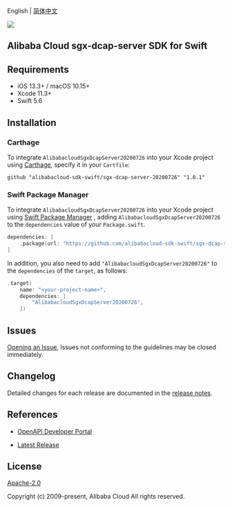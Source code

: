 English | [简体中文](README-CN.md)

![](https://aliyunsdk-pages.alicdn.com/icons/AlibabaCloud.svg)

## Alibaba Cloud sgx-dcap-server SDK for Swift

## Requirements

- iOS 13.3+ / macOS 10.15+
- Xcode 11.3+
- Swift 5.6

## Installation

### Carthage

To integrate `AlibabacloudSgxDcapServer20200726` into your Xcode project using [Carthage](https://github.com/Carthage/Carthage), specify it in your `Cartfile`:

```ogdl
github "alibabacloud-sdk-swift/sgx-dcap-server-20200726" "1.0.1"
```

### Swift Package Manager

To integrate `AlibabacloudSgxDcapServer20200726` into your Xcode project using [Swift Package Manager](https://swift.org/package-manager/) , adding `AlibabacloudSgxDcapServer20200726` to the `dependencies` value of your `Package.swift`.

```swift
dependencies: [
    .package(url: "https://github.com/alibabacloud-sdk-swift/sgx-dcap-server-20200726.git", from: "1.0.1")
]
```

In addition, you also need to add `"AlibabacloudSgxDcapServer20200726"` to the `dependencies` of the `target`, as follows:

```swift
.target(
    name: "<your-project-name>",
    dependencies: [
        "AlibabacloudSgxDcapServer20200726",
    ])
```

## Issues

[Opening an Issue](https://github.com/alibabacloud-sdk-swift/sgx-dcap-server-20200726/issues/new), Issues not conforming to the guidelines may be closed immediately.

## Changelog

Detailed changes for each release are documented in the [release notes](./ChangeLog.txt).

## References

* [OpenAPI Developer Portal](https://next.api.alibabacloud.com/home)
- [Latest Release](https://github.com/alibabacloud-sdk-swift/sgx-dcap-server-20200726)

## License

[Apache-2.0](http://www.apache.org/licenses/LICENSE-2.0)

Copyright (c) 2009-present, Alibaba Cloud All rights reserved.

